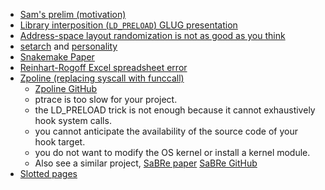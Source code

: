 - [Sam's prelim (motivation)](https://github.com/charmoniumQ/thesis/blob/main/prelim_pres/main.html)
- [Library interposition (`LD_PRELOAD`) GLUG presentation](https://github.com/gnulug/meetings/tree/master/2022f/2022-11-16)
- [Address-space layout randomization is not as good as you think](https://arxiv.org/pdf/2408.15107)
- [setarch](https://www.man7.org/linux/man-pages/man8/setarch.8.html) and [personality](https://www.man7.org/linux/man-pages/man2/personality.2.html)
- [Snakemake Paper](https://pmc.ncbi.nlm.nih.gov/articles/PMC8114187/)
- [Reinhart-Rogoff Excel spreadsheet error](https://theconversation.com/the-reinhart-rogoff-error-or-how-not-to-excel-at-economics-13646)
- [Zpoline (replacing syscall with funccall)](https://www.usenix.org/system/files/atc23-yasukata.pdf)
  - [Zpoline GitHub](https://github.com/yasukata/zpoline)
  - ptrace is too slow for your project.
  - the LD_PRELOAD trick is not enough because it cannot exhaustively hook system calls.
  - you cannot anticipate the availability of the source code of your hook target.
  - you do not want to modify the OS kernel or install a kernel module.
  - Also see a similar project, [SaBRe paper](https://link.springer.com/article/10.1007/s10009-021-00644-w) [SaBRe GitHub](https://github.com/srg-imperial/SaBRe)
- [Slotted pages](https://siemens.blog/posts/database-page-layout/)


